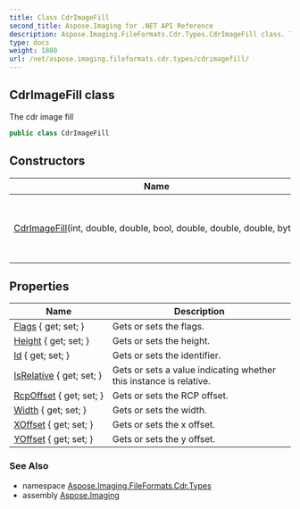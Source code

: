 ```yaml
---
title: Class CdrImageFill
second_title: Aspose.Imaging for .NET API Reference
description: Aspose.Imaging.FileFormats.Cdr.Types.CdrImageFill class. The cdr image fill
type: docs
weight: 1880
url: /net/aspose.imaging.fileformats.cdr.types/cdrimagefill/
---
```

## CdrImageFill class

The cdr image fill

```csharp
public class CdrImageFill
```

## Constructors

| Name | Description |
| --- | --- |
| [CdrImageFill](cdrimagefill/)(int, double, double, bool, double, double, double, byte) | Initializes a new instance of the `CdrImageFill` class. |

## Properties

| Name | Description |
| --- | --- |
| [Flags](../../aspose.imaging.fileformats.cdr.types/cdrimagefill/flags/) { get; set; } | Gets or sets the flags. |
| [Height](../../aspose.imaging.fileformats.cdr.types/cdrimagefill/height/) { get; set; } | Gets or sets the height. |
| [Id](../../aspose.imaging.fileformats.cdr.types/cdrimagefill/id/) { get; set; } | Gets or sets the identifier. |
| [IsRelative](../../aspose.imaging.fileformats.cdr.types/cdrimagefill/isrelative/) { get; set; } | Gets or sets a value indicating whether this instance is relative. |
| [RcpOffset](../../aspose.imaging.fileformats.cdr.types/cdrimagefill/rcpoffset/) { get; set; } | Gets or sets the RCP offset. |
| [Width](../../aspose.imaging.fileformats.cdr.types/cdrimagefill/width/) { get; set; } | Gets or sets the width. |
| [XOffset](../../aspose.imaging.fileformats.cdr.types/cdrimagefill/xoffset/) { get; set; } | Gets or sets the x offset. |
| [YOffset](../../aspose.imaging.fileformats.cdr.types/cdrimagefill/yoffset/) { get; set; } | Gets or sets the y offset. |

### See Also

* namespace [Aspose.Imaging.FileFormats.Cdr.Types](../../aspose.imaging.fileformats.cdr.types/)
* assembly [Aspose.Imaging](../../)


